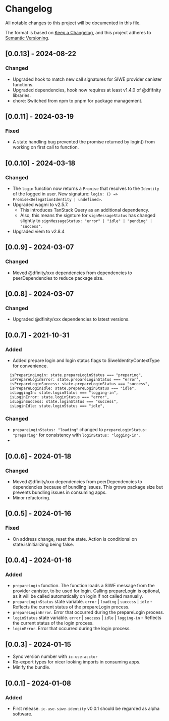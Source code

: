 # Changelog

All notable changes to this project will be documented in this file.

The format is based on [Keep a Changelog](https://keepachangelog.com/en/1.0.0/),
and this project adheres to [Semantic Versioning](https://semver.org/spec/v2.0.0.html).


## [0.0.13] - 2024-08-22

### Changed

- Upgraded hook to match new call signatures for SIWE provider canister functions. 
- Upgraded dependencies, hook now requires at least v1.4.0 of @dfifnity libraries.
- chore: Switched from npm to pnpm for package management.

## [0.0.11] - 2024-03-19

### Fixed

- A state handling bug prevented the promise returned by login() from working on first call to function. 

## [0.0.10] - 2024-03-18

### Changed

- The `login` function now returns a `Promise` that resolves to the `Identity` of the logged in user. New signature: `login: () => Promise<DelegationIdentity | undefined>`.
- Upgraded wagmi to v2.5.7. 
  - This introduces TanStack Query as an additional dependency.
  - Also, this means the signture for `signMessageStatus` has changed slightly to `signMessageStatus: "error" | "idle" | "pending" | "success"`.
- Upgraded viem to v2.8.4

## [0.0.9] - 2024-03-07

### Changed
- Moved @dfinity/xxx dependencies from dependencies to peerDependencies to reduce package size.

## [0.0.8] - 2024-03-07

### Changed
- Upgraded @dfinity/xxx dependencies to latest versions.

## [0.0.7] - 2021-10-31

### Added
- Added prepare login and login status flags to SiweIdentityContextType for convenience.
```
  isPreparingLogin: state.prepareLoginStatus === "preparing",
  isPrepareLoginError: state.prepareLoginStatus === "error",
  isPrepareLoginSuccess: state.prepareLoginStatus === "success",
  isPrepareLoginIdle: state.prepareLoginStatus === "idle",
  isLoggingIn: state.loginStatus === "logging-in",
  isLoginError: state.loginStatus === "error",
  isLoginSuccess: state.loginStatus === "success",
  isLoginIdle: state.loginStatus === "idle",  
```
  
### Changed
- `prepareLoginStatus: "loading"` changed to `prepareLoginStatus: "preparing"` for consistency with `loginStatus: "logging-in"`.
- 

## [0.0.6] - 2024-01-18

### Changed

- Moved @dfinity/xxx dependencies from peerDependencies to dependencies because of bundling issues. This grows package size but prevents bundling issues in consuming apps.
- Minor refactoring.

## [0.0.5] - 2024-01-16

### Fixed

- On address change, reset the state. Action is conditional on state.isInitializing being false.

## [0.0.4] - 2024-01-16

### Added

- `prepareLogin` function. The function loads a SIWE message from the provider canister, to be used for login. Calling prepareLogin is optional, as it will be called automatically on login if not called manually.
- `prepareLoginStatus` state variable. `error` | `loading` | `success` | `idle` - Reflects the current status of the prepareLogin process.
- `prepareLoginError`. Error that occurred during the prepareLogin process.
- `loginStatus` state variable. `error` | `success` | `idle` | `logging-in` - Reflects the current status of the login process.
- `loginError`. Error that occurred during the login process.

## [0.0.3] - 2024-01-15

- Sync version number with `ic-use-acctor`
- Re-export types for nicer looking imports in consuming apps.
- Minify the bundle.

## [0.0.1] - 2024-01-08

### Added

- First release. `ic-use-siwe-identity` v0.0.1 should be regarded as alpha software.
